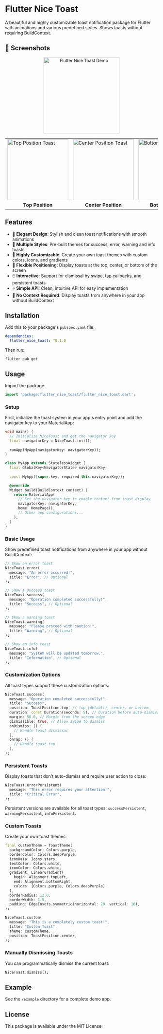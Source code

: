 # Flutter Nice Toast

A beautiful and highly customizable toast notification package for Flutter with animations and various predefined styles. Shows toasts without requiring BuildContext.

## 📱 Screenshots

<p align="center">
  <img src="https://github.com/yasinatagun/flutter-nice-toast/raw/main/screenshots/app.png" alt="Flutter Nice Toast Demo" width="250"/>
</p>

<table>
  <tr>
    <td><img src="https://github.com/yasinatagun/flutter-nice-toast/raw/main/screenshots/top.png" alt="Top Position Toast" width="200"></td>
    <td><img src="https://github.com/yasinatagun/flutter-nice-toast/raw/main/screenshots/center.png" alt="Center Position Toast" width="200"></td>
    <td><img src="https://github.com/yasinatagun/flutter-nice-toast/raw/main/screenshots/bottom.png" alt="Bottom Position Toast" width="200"></td>
  </tr>
  <tr>
    <td align="center"><b>Top Position</b></td>
    <td align="center"><b>Center Position</b></td>
    <td align="center"><b>Bottom Position</b></td>
  </tr>
</table>

## Features

- 🎨 **Elegant Design**: Stylish and clean toast notifications with smooth animations
- 🔔 **Multiple Styles**: Pre-built themes for success, error, warning and info toasts
- 🔧 **Highly Customizable**: Create your own toast themes with custom colors, icons, and gradients
- 📱 **Flexible Positioning**: Display toasts at the top, center, or bottom of the screen
- 🖱️ **Interactive**: Support for dismissal by swipe, tap callbacks, and persistent toasts
- ⚡ **Simple API**: Clean, intuitive API for easy implementation
- 🧩 **No Context Required**: Display toasts from anywhere in your app without BuildContext

## Installation

Add this to your package's `pubspec.yaml` file:

```yaml
dependencies:
  flutter_nice_toast: ^0.1.0
```

Then run:

```shell
flutter pub get
```

## Usage

Import the package:

```dart
import 'package:flutter_nice_toast/flutter_nice_toast.dart';
```

### Setup

First, initialize the toast system in your app's entry point and add the navigator key to your MaterialApp:

```dart
void main() {
  // Initialize NiceToast and get the navigator key
  final navigatorKey = NiceToast.init();
  
  runApp(MyApp(navigatorKey: navigatorKey));
}

class MyApp extends StatelessWidget {
  final GlobalKey<NavigatorState> navigatorKey;
  
  const MyApp({super.key, required this.navigatorKey});

  @override
  Widget build(BuildContext context) {
    return MaterialApp(
      // Set the navigator key to enable context-free toast display
      navigatorKey: navigatorKey,
      home: HomePage(),
      // Other app configurations...
    );
  }
}
```

### Basic Usage

Show predefined toast notifications from anywhere in your app without BuildContext:

```dart
// Show an error toast
NiceToast.error(
  message: "An error occurred!",
  title: "Error", // Optional
);

// Show a success toast
NiceToast.success(
  message: "Operation completed successfully!",
  title: "Success", // Optional
);

// Show a warning toast
NiceToast.warning(
  message: "Please proceed with caution!",
  title: "Warning", // Optional
);

// Show an info toast
NiceToast.info(
  message: "System will be updated tomorrow.",
  title: "Information", // Optional
);
```

### Customization Options

All toast types support these customization options:

```dart
NiceToast.success(
  message: "Operation completed successfully!",
  title: "Success",
  position: ToastPosition.top, // top (default), center, or bottom
  duration: const Duration(seconds: 5), // Duration before auto-dismiss
  margin: 50.0, // Margin from the screen edge
  dismissible: true, // Allow swipe to dismiss
  onDismiss: () {
    // Handle toast dismissal
  },
  onTap: () {
    // Handle toast tap
  },
);
```

### Persistent Toasts

Display toasts that don't auto-dismiss and require user action to close:

```dart
NiceToast.errorPersistent(
  message: "This error requires your attention!",
  title: "Critical Error",
);
```

Persistent versions are available for all toast types: `successPersistent`, `warningPersistent`, `infoPersistent`.

### Custom Toasts

Create your own toast themes:

```dart
final customTheme = ToastTheme(
  backgroundColor: Colors.purple,
  borderColor: Colors.deepPurple,
  iconData: Icons.stars,
  textColor: Colors.white,
  iconColor: Colors.white,
  gradient: LinearGradient(
    begin: Alignment.topLeft,
    end: Alignment.bottomRight,
    colors: [Colors.purple, Colors.deepPurple],
  ),
  borderRadius: 12.0,
  borderWidth: 1.5,
  padding: EdgeInsets.symmetric(horizontal: 20, vertical: 16),
);

NiceToast.custom(
  message: "This is a completely custom toast!",
  title: "Custom Toast",
  theme: customTheme,
  position: ToastPosition.center,
);
```

### Manually Dismissing Toasts

You can programmatically dismiss the current toast:

```dart
NiceToast.dismiss();
```

## Example

See the `/example` directory for a complete demo app.

## License

This package is available under the MIT License. 